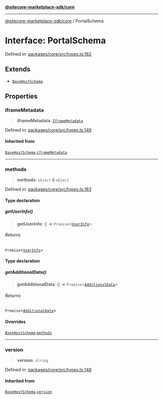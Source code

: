 [**@sitecore-marketplace-sdk/core**](../README.md)

***

[@sitecore-marketplace-sdk/core](../README.md) / PortalSchema

# Interface: PortalSchema

Defined in: [packages/core/src/types.ts:162](https://github.com/Sitecore/sitecore-marketplace-sdk/blob/e87783cce9f115393973a45e109d17b99bf1df7e/packages/core/src/types.ts#L162)

## Extends

- [`BaseHostSchema`](BaseHostSchema.md)

## Properties

### iframeMetadata

> **iframeMetadata**: [`IframeMetadata`](IframeMetadata.md)

Defined in: [packages/core/src/types.ts:149](https://github.com/Sitecore/sitecore-marketplace-sdk/blob/e87783cce9f115393973a45e109d17b99bf1df7e/packages/core/src/types.ts#L149)

#### Inherited from

[`BaseHostSchema`](BaseHostSchema.md).[`iframeMetadata`](BaseHostSchema.md#iframemetadata)

***

### methods

> **methods**: `object` & `object`

Defined in: [packages/core/src/types.ts:163](https://github.com/Sitecore/sitecore-marketplace-sdk/blob/e87783cce9f115393973a45e109d17b99bf1df7e/packages/core/src/types.ts#L163)

#### Type declaration

##### getUserInfo()

> **getUserInfo**: () => `Promise`\<[`UserInfo`](UserInfo.md)\>

###### Returns

`Promise`\<[`UserInfo`](UserInfo.md)\>

#### Type declaration

##### getAdditionalData()

> **getAdditionalData**: () => `Promise`\<[`AdditionalData`](AdditionalData.md)\>

###### Returns

`Promise`\<[`AdditionalData`](AdditionalData.md)\>

#### Overrides

[`BaseHostSchema`](BaseHostSchema.md).[`methods`](BaseHostSchema.md#methods)

***

### version

> **version**: `string`

Defined in: [packages/core/src/types.ts:148](https://github.com/Sitecore/sitecore-marketplace-sdk/blob/e87783cce9f115393973a45e109d17b99bf1df7e/packages/core/src/types.ts#L148)

#### Inherited from

[`BaseHostSchema`](BaseHostSchema.md).[`version`](BaseHostSchema.md#version)
